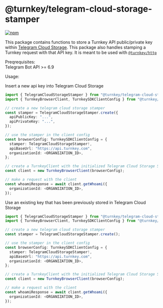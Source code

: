 # @turnkey/telegram-cloud-storage-stamper

[![npm](https://img.shields.io/npm/v/@turnkey/telegram-cloud-storage-stamper?color=%234C48FF)](https://www.npmjs.com/package/@turnkey/telegram-cloud-storage-stamper)

This package contains functions to store a Turnkey API public/private key within [Telegram Cloud Storage](https://core.telegram.org/bots/webapps#cloudstorage). This package also handles stamping a Turnkey request with that API key. It is meant to be used with [`@turnkey/http`](https://www.npmjs.com/package/@turnkey/http)

Preqrequisites: \
Telegram Bot API >= 6.9

Usage:

Insert a new api key into Telegram Cloud Storage

```ts
import { TelegramCloudStorageStamper } from "@turnkey/telegram-cloud-storage-stamper";
import { TurnkeyBrowserClient, TurnkeySDKClientConfig } from "@turnkey/sdk-browser";

// create a new telegram cloud storage stamper
const stamper = TelegramCloudStorageStamper.create({
  apiPublicKey: "...",
  apiPrivateKey: "...",
});

// use the stamper in the client config
const browserConfig: TurnkeySDKClientConfig = {
  stamper: TelegramCloudStorageStamper!,
  apiBaseUrl: "https://api.turnkey.com",
  organizationId: <ORGANIZATION_ID>,
};

// create a TurnkeyClient with the initialized Telegram Cloud Storage Stamper
const client = new TurnkeyBrowserClient(browserConfig);

// make a request with the client
const whoamiResponse = await client.getWhoami({
  organizationId: <ORGANIZATION_ID>,
});
```

Use an existing key that has been previously stored in Telegram Cloud Storage

```ts
import { TelegramCloudStorageStamper } from "@turnkey/telegram-cloud-storage-stamper";
import { TurnkeyBrowserClient, TurnkeySDKClientConfig } from "@turnkey/sdk-browser";

// create a new telegram cloud storage stamper
const stamper = TelegramCloudStorageStamper.create();

// use the stamper in the client config
const browserConfig: TurnkeySDKClientConfig = {
  stamper: TelegramCloudStorageStamper!,
  apiBaseUrl: "https://api.turnkey.com",
  organizationId: <ORGANIZATION_ID>,
};

// create a TurnkeyClient with the initialized Telegram Cloud Storage Stamper
const client = new TurnkeyBrowserClient(browserConfig);

// make a request with the client
const whoamiResponse = await client.getWhoami({
  organizationId: <ORGANIZATION_ID>,
});
```
